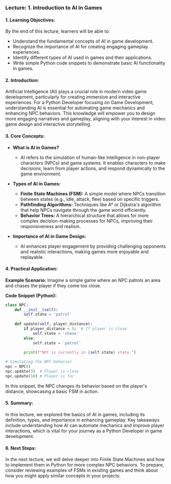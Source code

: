 ### Lecture: 1. Introduction to AI in Games

#### 1. Learning Objectives:
By the end of this lecture, learners will be able to:
- Understand the fundamental concepts of AI in game development.
- Recognize the importance of AI for creating engaging gameplay experiences.
- Identify different types of AI used in games and their applications.
- Write simple Python code snippets to demonstrate basic AI functionality in games.

#### 2. Introduction:
Artificial Intelligence (AI) plays a crucial role in modern video game development, particularly for creating immersive and interactive experiences. For a Python Developer focusing on Game Development, understanding AI is essential for automating game mechanics and enhancing NPC behaviors. This knowledge will empower you to design more engaging narratives and gameplay, aligning with your interest in video game design and interactive storytelling.

#### 3. Core Concepts:
- **What is AI in Games?**
  - AI refers to the simulation of human-like intelligence in non-player characters (NPCs) and game systems. It enables characters to make decisions, learn from player actions, and respond dynamically to the game environment.

- **Types of AI in Games:**
  - **Finite State Machines (FSM):** A simple model where NPCs transition between states (e.g., idle, attack, flee) based on specific triggers.
  - **Pathfinding Algorithms:** Techniques like A* or Dijkstra's algorithm that help NPCs navigate through the game world efficiently.
  - **Behavior Trees:** A hierarchical structure that allows for more complex decision-making processes for NPCs, improving their responsiveness and realism.

- **Importance of AI in Game Design:**
  - AI enhances player engagement by providing challenging opponents and realistic interactions, making games more enjoyable and replayable.

#### 4. Practical Application:
**Example Scenario:**
Imagine a simple game where an NPC patrols an area and chases the player if they come too close. 

**Code Snippet (Python):**
```python
class NPC:
    def __init__(self):
        self.state = 'patrol'
    
    def update(self, player_distance):
        if player_distance < 5:  # If player is close
            self.state = 'chase'
        else:
            self.state = 'patrol'
        
        print(f"NPC is currently in {self.state} state.")

# Simulating the NPC behavior
npc = NPC()
npc.update(3)  # Player is close
npc.update(10) # Player is far
```
In this snippet, the NPC changes its behavior based on the player's distance, showcasing a basic FSM in action.

#### 5. Summary:
In this lecture, we explored the basics of AI in games, including its definition, types, and importance in enhancing gameplay. Key takeaways include understanding how AI can automate mechanics and improve player interactions, which is vital for your journey as a Python Developer in game development.

#### 6. Next Steps:
In the next lecture, we will delve deeper into Finite State Machines and how to implement them in Python for more complex NPC behaviors. To prepare, consider reviewing examples of FSMs in existing games and think about how you might apply similar concepts in your projects.